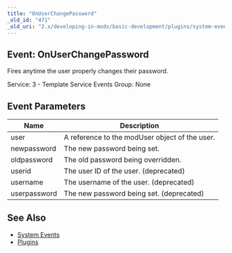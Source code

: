 ```yaml
---
title: "OnUserChangePassword"
_old_id: "471"
_old_uri: "2.x/developing-in-modx/basic-development/plugins/system-events/onuserchangepassword"
---
```


## Event: OnUserChangePassword

Fires anytime the user properly changes their password.

Service: 3 - Template Service Events 
Group: None

## Event Parameters

| Name         | Description                                    |
| ------------ | ---------------------------------------------- |
| user         | A reference to the modUser object of the user. |
| newpassword  | The new password being set.                    |
| oldpassword  | The old password being overridden.             |
| userid       | The user ID of the user. (deprecated)          |
| username     | The username of the user. (deprecated)         |
| userpassword | The new password being set. (deprecated)       |

## See Also

- [System Events](extending-modx/plugins/system-events "System Events")
- [Plugins](extending-modx/plugins "Plugins")